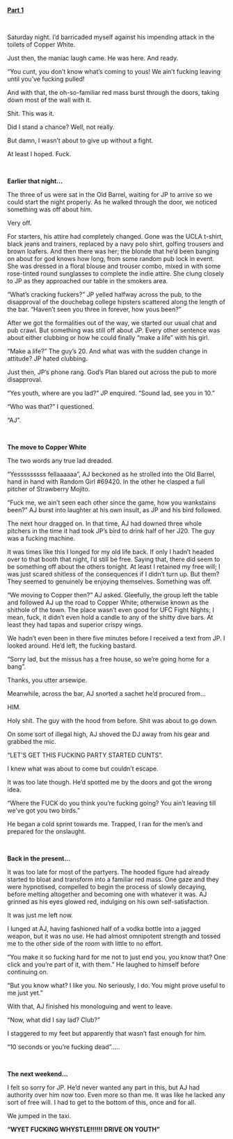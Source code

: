 [**Part 1**](https://www.reddit.com/r/nosleep/comments/u7wb67/the_clubbing_incubus_part_1/)

&#x200B;

Saturday night. I’d barricaded myself against his impending attack in the toilets of Copper White. 

Just then, the maniac laugh came. He was here. And ready.

“You cunt, you don’t know what’s coming to yous! We ain’t fucking leaving until you’ve fucking pulled!

And with that, the oh-so-familiar red mass burst through the doors, taking down most of the wall with it.

Shit. This was it. 

Did I stand a chance? Well, not really.

But damn, I wasn’t about to give up without a fight.

At least I hoped. Fuck.

&#x200B;

**Earlier that night…**

The three of us were sat in the Old Barrel, waiting for JP to arrive so we could start the night properly. As he walked through the door, we noticed something was off about him.

Very off.

For starters, his attire had completely changed. Gone was the UCLA t-shirt, black jeans and trainers, replaced by a navy polo shirt, golfing trousers and brown loafers. And then there was her; the blonde that he’d been banging on about for god knows how long, from some random pub lock in event. She was dressed in a floral blouse and trouser combo, mixed in with some rose-tinted round sunglasses to complete the indie attire. She clung closely to JP as they approached our table in the smokers area.

“What’s cracking fuckers?” JP yelled halfway across the pub, to the disapproval of the douchebag college hipsters scattered along the length of the bar. “Haven’t seen you three in forever, how yous been?”

After we got the formalities out of the way, we started our usual chat and pub crawl. But something was still off about JP. Every other sentence was about either clubbing or how he could finally “make a life” with his girl.

“Make a life?” The guy’s 20. And what was with the sudden change in attitude? JP hated clubbing.

Just then, JP’s phone rang. God’s Plan blared out across the pub to more disapproval.

“Yes youth, where are you lad?” JP enquired. “Sound lad, see you in 10.”

“Who was that?” I questioned.

“AJ”.

&#x200B;

**The move to Copper White**

The two words any true lad dreaded.

“Yesssssssss fellaaaaaa”, AJ beckoned as he strolled into the Old Barrel, hand in hand with Random Girl #69420. In the other he clasped a full pitcher of Strawberry Mojito. 

“Fuck me, we ain’t seen each other since the game, how you wankstains been?” AJ burst into laughter at his own insult, as JP and his bird followed. 

The next hour dragged on. In that time, AJ had downed three whole pitchers in the time it had took JP’s bird to drink half of her J20. The guy was a fucking machine.

It was times like this I longed for my old life back. If only I hadn’t headed over to that booth that night, I’d still be free. Saying that, there did seem to be something off about the others tonight. At least I retained my free will; I was just scared shitless of the consequences if I didn’t turn up. But them? They seemed to genuinely be enjoying themselves. Something was off.

“We moving to Copper then?” AJ asked. Gleefully, the group left the table and followed AJ up the road to Copper White; otherwise known as the shithole of the town. The place wasn’t even good for UFC Fight Nights; I mean, fuck, it didn’t even hold a candle to any of the shitty dive bars. At least they had tapas and superior crispy wings.

We hadn’t even been in there five minutes before I received a text from JP. I looked around. He’d left, the fucking bastard.

“Sorry lad, but the missus has a free house, so we’re going home for a bang”.

Thanks, you utter arsewipe.

Meanwhile, across the bar, AJ snorted a sachet he’d procured from…

HIM.

Holy shit. The guy with the hood from before. Shit was about to go down. 

On some sort of illegal high, AJ shoved the DJ away from his gear and grabbed the mic.

“LET’S GET THIS FUCKING PARTY STARTED CUNTS”.

I knew what was about to come but couldn’t escape. 

It was too late though. He’d spotted me by the doors and got the wrong idea.

“Where the FUCK do you think you’re fucking going? You ain’t leaving till we’ve got you two birds.”

He began a cold sprint towards me. Trapped, I ran for the men’s and prepared for the onslaught.

&#x200B;

**Back in the present…**

It was too late for most of the partyers. The hooded figure had already started to bloat and transform into a familiar red mass. One gaze and they were hypnotised, compelled to begin the process of slowly decaying, before melting altogether and becoming one with whatever it was. AJ grinned as his eyes glowed red, indulging on his own self-satisfaction.

It was just me left now.

I lunged at AJ, having fashioned half of a vodka bottle into a jagged weapon, but it was no use. He had almost omnipotent strength and tossed me to the other side of the room with little to no effort.

“You make it so fucking hard for me not to just end you, you know that? One click and you’re part of it, with them.” He laughed to himself before continuing on.

“But you know what? I like you. No seriously, I do. You might prove useful to me just yet.”

With that, AJ finished his monologuing and went to leave.

“Now, what did I say lad? Club?”

I staggered to my feet but apparently that wasn’t fast enough for him.

“10 seconds or you’re fucking dead”…..

&#x200B;

**The next weekend…**

I felt so sorry for JP. He’d never wanted any part in this, but AJ had authority over him now too. Even more so than me. It was like he lacked any sort of free will. I had to get to the bottom of this, once and for all.

We jumped in the taxi. 

**“WYET FUCKING WHYSTLE!!!!!! DRIVE ON YOUTH”**